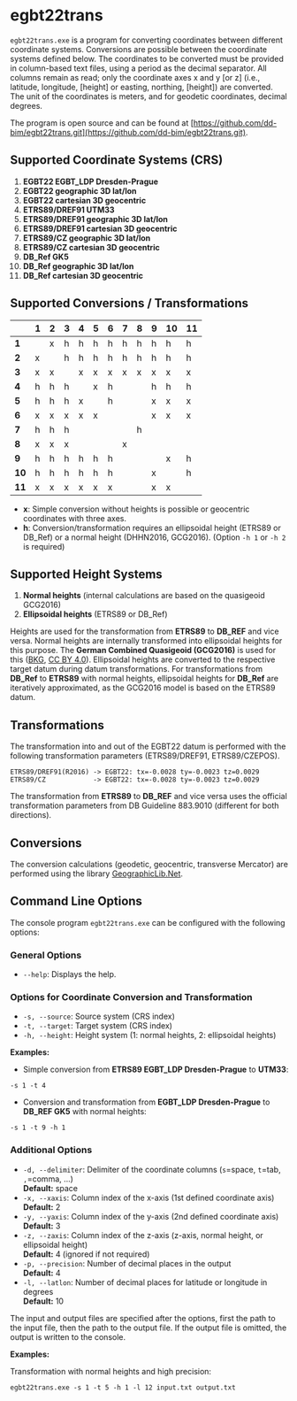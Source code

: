 ﻿# egbt22trans

`egbt22trans.exe` is a program for converting coordinates between different coordinate systems. Conversions are possible between the coordinate systems defined below. The coordinates to be converted must be provided in column-based text files, using a period as the decimal separator. All columns remain as read; only the coordinate axes x and y [or z] (i.e., latitude, longitude, [height] or easting, northing, [height]) are converted. The unit of the coordinates is meters, and for geodetic coordinates, decimal degrees.

The program is open source and can be found at [https://github.com/dd-bim/egbt22trans.git](https://github.com/dd-bim/egbt22trans.git).

## Supported Coordinate Systems (CRS)

1. **EGBT22 EGBT_LDP Dresden-Prague**  
2. **EGBT22 geographic 3D lat/lon**  
3. **EGBT22 cartesian 3D geocentric**  
4. **ETRS89/DREF91 UTM33**  
5. **ETRS89/DREF91 geographic 3D lat/lon**  
6. **ETRS89/DREF91 cartesian 3D geocentric**  
7. **ETRS89/CZ geographic 3D lat/lon**  
8. **ETRS89/CZ cartesian 3D geocentric**  
9. **DB_Ref GK5**  
10. **DB_Ref geographic 3D lat/lon**  
11. **DB_Ref cartesian 3D geocentric**  

## Supported Conversions / Transformations

|   | 1 | 2 | 3 | 4 | 5 | 6 | 7 | 8 | 9 | 10 | 11 |
|---|---|---|---|---|---|---|---|---|---|---|---|
| **1** |   | x | h | h | h | h | h | h | h | h | h |
| **2** | x |   | h | h | h | h | h | h | h | h | h |
| **3** | x | x |   | x | x | x | x | x | x | x | x |
| **4** | h | h | h |   | x | h |   |   | h | h | h |
| **5** | h | h | h | x |   | h |   |   | x | x | x |
| **6** | x | x | x | x | x |   |   |   | x | x | x |
| **7** | h | h | h |   |   |   |   | h |   |   |   |
| **8** | x | x | x |   |   |   | x |   |   |   |   |
| **9** | h | h | h | h | h | h |   |   |   | x | h |
| **10** | h | h | h | h | h | h |   |   | x |   | h |
| **11** | x | x | x | x | x | x |   |   | x | x |   |

- **x**: Simple conversion without heights is possible or geocentric coordinates with three axes.  
- **h**: Conversion/transformation requires an ellipsoidal height (ETRS89 or DB_Ref) or a normal height (DHHN2016, GCG2016). (Option `-h 1` or `-h 2` is required)

## Supported Height Systems

1. **Normal heights** (internal calculations are based on the quasigeoid GCG2016)  
2. **Ellipsoidal heights** (ETRS89 or DB_Ref)  

Heights are used for the transformation from **ETRS89** to **DB_REF** and vice versa. Normal heights are internally transformed into ellipsoidal heights for this purpose. The **German Combined Quasigeoid (GCG2016)** is used for this ([BKG](https://www.bkg.bund.de/), [CC BY 4.0](https://creativecommons.org/licenses/by/4.0/)). Ellipsoidal heights are converted to the respective target datum during datum transformations. For transformations from **DB_Ref** to **ETRS89** with normal heights, ellipsoidal heights for **DB_Ref** are iteratively approximated, as the GCG2016 model is based on the ETRS89 datum.

## Transformations

The transformation into and out of the EGBT22 datum is performed with the following transformation parameters (ETRS89/DREF91, ETRS89/CZEPOS).
```
ETRS89/DREF91(R2016) -> EGBT22: tx=-0.0028 ty=-0.0023 tz=0.0029
ETRS89/CZ            -> EGBT22: tx=-0.0028 ty=-0.0023 tz=0.0029
```
The transformation from **ETRS89** to **DB_REF** and vice versa uses the official transformation parameters from DB Guideline 883.9010 (different for both directions).  

## Conversions

The conversion calculations (geodetic, geocentric, transverse Mercator) are performed using the library [GeographicLib.Net](https://github.com/noelex/GeographicLib.NET).

## Command Line Options

The console program `egbt22trans.exe` can be configured with the following options:

### General Options

- `--help`: Displays the help.

### Options for Coordinate Conversion and Transformation

- `-s, --source`: Source system (CRS index)  
- `-t, --target`: Target system (CRS index)  
- `-h, --height`: Height system (1: normal heights, 2: ellipsoidal heights)  

**Examples:**

- Simple conversion from **ETRS89 EGBT_LDP Dresden-Prague** to **UTM33**:    
```
-s 1 -t 4
```
- Conversion and transformation from **EGBT_LDP Dresden-Prague** to **DB_REF GK5** with normal heights: 
```
-s 1 -t 9 -h 1
```

### Additional Options

- `-d, --delimiter`: Delimiter of the coordinate columns (`s`=space, `t`=tab, `,`=comma, ...)  
  **Default:** space  
- `-x, --xaxis`: Column index of the x-axis (1st defined coordinate axis)  
  **Default:** 2  
- `-y, --yaxis`: Column index of the y-axis (2nd defined coordinate axis)  
  **Default:** 3  
- `-z, --zaxis`: Column index of the z-axis (z-axis, normal height, or ellipsoidal height)  
  **Default:** 4 (ignored if not required)  
- `-p, --precision`: Number of decimal places in the output  
  **Default:** 4  
- `-l, --latlon`: Number of decimal places for latitude or longitude in degrees  
  **Default:** 10  

The input and output files are specified after the options, first the path to the input file, then the path to the output file. If the output file is omitted, the output is written to the console.

**Examples:**

Transformation with normal heights and high precision:  
```
egbt22trans.exe -s 1 -t 5 -h 1 -l 12 input.txt output.txt
```
